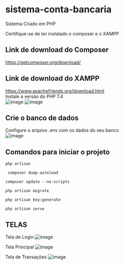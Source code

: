 # sistema-conta-bancaria
 Sistema Criado em PHP

Certifique-se de ter instalado o composer e o XAMPP 
## Link de download do Composer
https://getcomposer.org/download/

## Link de download do XAMPP
https://www.apachefriends.org/download.html<br/>
Instale a versão do PHP 7.4 <br/>
![image](https://user-images.githubusercontent.com/51513403/148945018-03dac0c3-b731-417b-9a98-86ce7f934372.png)
![image](https://user-images.githubusercontent.com/51513403/148945351-f13f3b9c-6789-4c08-b4c9-2fe7202c67f0.png)

## Crie o banco de dados 
Configure o arquivo .env com os dados do seu banco<br/>
![image](https://user-images.githubusercontent.com/51513403/148947034-55dd2d10-73b8-4637-b631-311de43dc595.png)

## Comandos para iniciar o projeto

    php artisan 

     composer dump-autoload

    composer update --no-scripts
    
    php artisan migrate
    
    php artisan key:generate
    
    php artisan serve


## TELAS
Tela de Login
![image](https://user-images.githubusercontent.com/51513403/148947366-d3256b5e-f6c3-4107-a74e-9c349520424a.png)

Tela Principal
![image](https://user-images.githubusercontent.com/51513403/148969601-c2e8dffe-4ce4-4419-a4b7-621641c63da4.png)

Tela de Transações
![image](https://user-images.githubusercontent.com/51513403/148969993-e300b63e-1314-4ff0-93ef-aec7fc642171.png)


